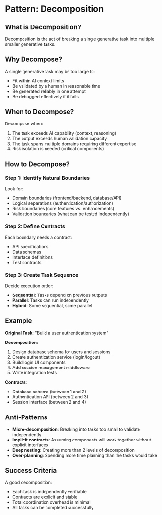 # Pattern: Decomposition

## What is Decomposition?

Decomposition is the act of breaking a single generative task into multiple smaller generative tasks.

## Why Decompose?

A single generative task may be too large to:
- Fit within AI context limits
- Be validated by a human in reasonable time
- Be generated reliably in one attempt
- Be debugged effectively if it fails

## When to Decompose?

Decompose when:
1. The task exceeds AI capability (context, reasoning)
2. The output exceeds human validation capacity
3. The task spans multiple domains requiring different expertise
4. Risk isolation is needed (critical components)

## How to Decompose?

### Step 1: Identify Natural Boundaries
Look for:
- Domain boundaries (frontend/backend, database/API)
- Logical separations (authentication/authorization)
- Risk boundaries (core features vs. enhancements)
- Validation boundaries (what can be tested independently)

### Step 2: Define Contracts
Each boundary needs a contract:
- API specifications
- Data schemas
- Interface definitions
- Test contracts

### Step 3: Create Task Sequence
Decide execution order:
- **Sequential**: Tasks depend on previous outputs
- **Parallel**: Tasks can run independently
- **Hybrid**: Some sequential, some parallel

## Example

**Original Task**: "Build a user authentication system"

**Decomposition**:
1. Design database schema for users and sessions
2. Create authentication service (login/logout)
3. Build login UI components
4. Add session management middleware
5. Write integration tests

**Contracts**:
- Database schema (between 1 and 2)
- Authentication API (between 2 and 3)
- Session interface (between 2 and 4)

## Anti-Patterns

- **Micro-decomposition**: Breaking into tasks too small to validate independently
- **Implicit contracts**: Assuming components will work together without explicit interfaces
- **Deep nesting**: Creating more than 2 levels of decomposition
- **Over-planning**: Spending more time planning than the tasks would take

## Success Criteria

A good decomposition:
- Each task is independently verifiable
- Contracts are explicit and stable
- Total coordination overhead is minimal
- All tasks can be completed successfully